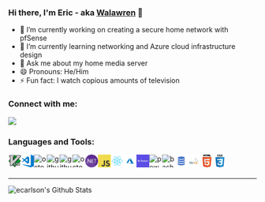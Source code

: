 ### Hi there, I'm Eric - aka [Walawren](https://github.com/Walawren) 👋

- 🔭 I’m currently working on creating a secure home network with pfSense
- 🌱 I’m currently learning networking and Azure cloud infrastructure design
- 💬 Ask me about my home media server
- 😄 Pronouns: He/Him
- ⚡ Fun fact: I watch copious amounts of television

### Connect with me:
[<img align="left" height="22" width="22" alt="ecarlson94 | LinkedIn" src="https://cdn.jsdelivr.net/npm/simple-icons@v3/icons/linkedin.svg" />][linkedin]

<br />

### Languages and Tools:
<img align="left" height="26" width="26" alt="vim" src="https://raw.githubusercontent.com/github/explore/80688e429a7d4ef2fca1e82350fe8e3517d3494d/topics/vim/vim.png" />
<img align="left" height="26" width="26" alt="vscode" src="https://raw.githubusercontent.com/github/explore/80688e429a7d4ef2fca1e82350fe8e3517d3494d/topics/visual-studio-code/visual-studio-code.png" />
<img align="left" height="26" width="26" alt="octopusdeploy" src="https://cdn.jsdelivr.net/npm/simple-icons@v3/icons/octopusdeploy.svg" />
<img align="left" height="26" width="26" alt="github" src="https://cdn.jsdelivr.net/npm/simple-icons@v3/icons/github.svg" />
<img align="left" height="26" width="26" alt="githubactions" src="https://cdn.jsdelivr.net/npm/simple-icons@v3/icons/githubactions.svg" />
<img align="left" height="26" width="26" alt="octopusdeploy" src="https://cdn.jsdelivr.net/npm/simple-icons@v3/icons/octopusdeploy.svg" />
<img align="left" height="26" width="26" alt="dotnet" src="https://raw.githubusercontent.com/github/explore/93d8a67084f94b2a444e510199a6e7622e5b09a3/topics/dotnet/dotnet.png" />
<img align="left" height="26" width="26" alt="javascript" src="https://raw.githubusercontent.com/github/explore/80688e429a7d4ef2fca1e82350fe8e3517d3494d/topics/javascript/javascript.png" />
<img align="left" height="26" width="26" alt="react" src="https://raw.githubusercontent.com/github/explore/80688e429a7d4ef2fca1e82350fe8e3517d3494d/topics/react/react.png" />
<img align="left" height="26" width="26" alt="azure" src="https://raw.githubusercontent.com/github/explore/80688e429a7d4ef2fca1e82350fe8e3517d3494d/topics/azure/azure.png" />
<img align="left" height="26" width="26" alt="terraform" src="https://raw.githubusercontent.com/github/explore/80688e429a7d4ef2fca1e82350fe8e3517d3494d/topics/terraform/terraform.png" />
<img align="left" height="26" width="26" alt="powershell" src="https://cdn.jsdelivr.net/npm/simple-icons@v3/icons/powershell.svg" />
<img align="left" height="26" width="26" alt="bash" src="https://cdn.jsdelivr.net/npm/simple-icons@v3/icons/gnubash.svg" />
<img align="left" height="26" width="26" alt="SQL" src="https://raw.githubusercontent.com/github/explore/80688e429a7d4ef2fca1e82350fe8e3517d3494d/topics/sql/sql.png" />
<img align="left" height="26" width="26" alt="MySQL" src="https://raw.githubusercontent.com/github/explore/80688e429a7d4ef2fca1e82350fe8e3517d3494d/topics/mysql/mysql.png" />
<img align="left" height="26" width="26" alt="html5" src="https://raw.githubusercontent.com/github/explore/80688e429a7d4ef2fca1e82350fe8e3517d3494d/topics/html/html.png" />
<img align="left" height="26" width="26" alt="css" src="https://raw.githubusercontent.com/github/explore/80688e429a7d4ef2fca1e82350fe8e3517d3494d/topics/css/css.png" />

[linkedin]: https://www.linkedin.com/in/michael-carlson-41899588

<br />
<br />

---

<img align="left" alt="ecarlson's Github Stats" src="https://github-readme-stats.vercel.app/api?username=ecarlson94&show_icons=true&hid_border=true" />
<!--
**ecarlson94/ecarlson94** is a ✨ _special_ ✨ repository because its `README.md` (this file) appears on your GitHub profile.

simpleicons.org

-->
